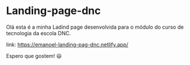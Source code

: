 # Landing-page-dnc

Olá esta é a minha Ladind page desenvolvida para o módulo do curso de tecnologia da escola DNC.

link: https://emanoel-landing-pag-dnc.netlify.app/


Espero que gostem! 😃

